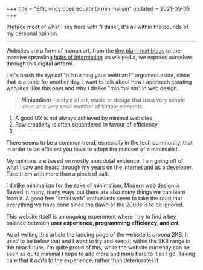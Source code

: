 +++
title = "Efficiency does equate to minimalism"
updated = 2021-05-05
+++

Preface most of what I say here with "I think", it's all within the bounds of my personal opinion.

---

Websites are a form of human art, from the [tiny plain-text blogs](https://web.archive.org/web/20210219212122/https://blog.notryan.com/009.txt) to the massive sprawling [hubs of information](https://web.archive.org/web/20220105200255/https://en.wikipedia.org/wiki/Wikipedia:Size_of_Wikipedia) on wikipedia, we express ourselves through this digital artform.

Let's brush the typical "is brushing your teeth art?" argument aside, since that is a topic for another day. I want to talk about how I approach creating websites (like this one) and why I dislike "minimalism" in web design. 

> **Miniamlism** - a style of art, music or design that uses very simple ideas or a very small number of simple elements

1. A good UX is not always achieved by minimal websites
2. Raw creativity is often squandered in favour of efficiency
3. 

There seems to be a common trend, especially in the tech community, that in order to be efficient
you have to adopt the mindset of a minimialist.

My opinions are based on mostly anecdotal evidence, I am going off of what I saw and heard through
my years on the internet and as a developer. Take them with more than a pinch of salt.

I dislike minimalism for the sake of minimalism, Modern
web design is flawed in many, many ways but there are also many things we can learn from it. A good
few "small web" enthusiasts seem to take the road that everything we have done since the dawn of the
2000s is to be ignored.

This website itself is an ongoing experiment where I try to find a key balance between **user
experience, programming efficiency, and _art_**.

As of writing this article the landing page of the website is _around_ 2KB, it _used_ to be below
that and I want to try and keep it within the 5KB range in the near future. I'm quite proud of this,
while the website currently can be seen as quite minimal I hope to add more and more flare to it
as I go. Taking care that it _adds_ to the experience, rather than deteriorates it.
